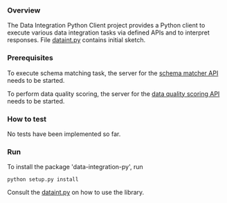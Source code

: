 ### Overview

The Data Integration Python Client project provides a Python client to execute various data integration tasks via defined APIs and to interpret responses.
File [dataint.py](https://github.com/NICTA/data-integration-py/blob/master/docs/dataint.py) contains initial sketch.


### Prerequisites

To execute schema matching task, the server for the [schema matcher API](https://github.com/NICTA/schema-matcher-api) needs to be started.

To perform data quality scoring, the server for the [data quality scoring API](https://github.com/NICTA/data-quality-scoring-api) needs to be started.


### How to test

No tests have been implemented so far.

### Run

To install the package 'data-integration-py', run
```
python setup.py install
```

Consult the [dataint.py](https://github.com/NICTA/data-integration-py) on how to use the library.